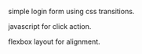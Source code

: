 simple login form using css transitions.

javascript for click action.

flexbox layout for alignment.

